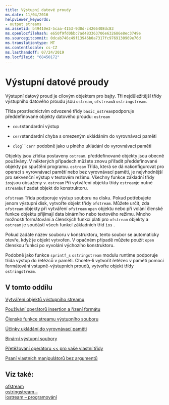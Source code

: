 ```yaml
---
title: Výstupní datové proudy
ms.date: 11/04/2016
helpviewer_keywords:
- output streams
ms.assetid: b49410e3-5caa-4153-9d0d-c4266408dc83
ms.openlocfilehash: e650f9fd0bbc7ad483363706e632686e8ec3749e
ms.sourcegitcommit: 0dcab746c49f13946b0a7317fc9769130969e76d
ms.translationtype: MT
ms.contentlocale: cs-CZ
ms.lasthandoff: 07/24/2019
ms.locfileid: "68450172"
---
```

# <a name="output-streams"></a>Výstupní datové proudy

Výstupní datový proud je cílovým objektem pro bajty. Tři nejdůležitější třídy výstupního datového proudu jsou `ostream`, `ofstream`a `ostringstream`.

Třída prostřednictvím odvozené třídy `basic_ostream`podporuje předdefinované objekty datového proudu: `ostream`

- `cout`standardní výstup

- `cerr`standardní chyba s omezeným ukládáním do vyrovnávací paměti

- `clog``cerr` podobně jako u plného ukládání do vyrovnávací paměti

Objekty jsou zřídka postaveny `ostream`. předdefinované objekty jsou obecně používány. V některých případech můžete znovu přiřadit předdefinované objekty po spuštění programu. `ostream` Třída, která se dá nakonfigurovat pro operaci s vyrovnávací pamětí nebo bez vyrovnávací paměti, je nejvhodnější pro sekvenční výstup v textovém režimu. Všechny funkce základní třídy `ios`jsou obsaženy v. `ostream` Při vytváření objektu třídy `ostream`je nutné `streambuf` zadat objekt do konstruktoru.

`ofstream` Třída podporuje výstup souboru na disku. Pokud potřebujete jenom výstupní disk, vytvořte objekt třídy `ofstream`. Můžete určit, zda `ofstream` objekty při vytváření `ofstream` `open` objektu nebo při volání členské funkce objektu přijímají data binárního nebo textového režimu. Mnoho možností formátování a členských funkcí platí pro `ofstream` objekty a `ostream` je součástí všech funkcí základních tříd `ios` .

Pokud zadáte název souboru v konstruktoru, tento soubor se automaticky otevře, když je objekt vytvořen. V opačném případě můžete použít `open` členskou funkci po vyvolání výchozího konstruktoru.

Podobně jako funkce `sprintf_s` `ostringstream` modulu runtime podporuje třída výstup do řetězců v paměti. Chcete-li vytvořit řetězec v paměti pomocí formátování vstupně-výstupních proudů, vytvořte objekt třídy `ostringstream`.

## <a name="in-this-section"></a>V tomto oddílu

[Vytváření objektů výstupního streamu](../standard-library/constructing-output-stream-objects.md)

[Používání operátorů insertion a řízení formátu](../standard-library/using-insertion-operators-and-controlling-format.md)

[Členské funkce streamu výstupního souboru](../standard-library/output-file-stream-member-functions.md)

[Účinky ukládání do vyrovnávací paměti](../standard-library/effects-of-buffering.md)

[Binární výstupní soubory](../standard-library/binary-output-files.md)

[Přetěžování operátoru << pro vaše vlastní třídy](../standard-library/overloading-the-output-operator-for-your-own-classes.md)

[Psaní vlastních manipulátorů bez argumentů](../standard-library/writing-your-own-manipulators-without-arguments.md)

## <a name="see-also"></a>Viz také:

[ofstream](../standard-library/basic-ofstream-class.md)\
[ostringstream –](../standard-library/basic-ostringstream-class.md)\
[iostream – programování](../standard-library/iostream-programming.md)

